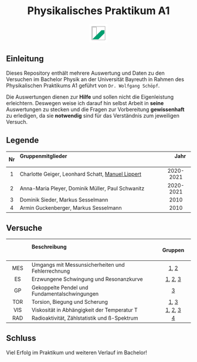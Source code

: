 <h1 align="center">Physikalisches Praktikum A1</h1>
<p align="center">
  <img src="UniBT_Logo.jpeg" width = 50/>
</p>

## Einleitung
Dieses Repository enthält mehrere Auswertung und Daten zu den Versuchen im Bachelor Physik an der Universität Bayreuth in Rahmen des Physikalischen Praktikums A1 geführt von ``Dr. Wolfgang Schöpf``.

Die Auswertungen dienen zur **Hilfe** und sollen nicht die Eigenleistung erleichtern. Deswegen weise ich darauf hin selbst Arbeit in **seine** Auswertungen zu stecken und die Fragen zur Vorbereitung **gewissenhaft** zu erledigen, da sie **notwendig** sind für das Verständnis zum jeweiligen Versuch.

## Legende

| Nr | Gruppenmitglieder  <img width=400/>                                                 | <img width=20/> Jahr <img width=20/>    |
|:--:|:------------------------------------------------------------------------------------|:---------:|
| 1  | Charlotte Geiger, Leonhard Schatt, [Manuel Lippert](https://github.com/ManeLippert) | 2020-2021 |
| 2  | Anna-Maria Pleyer, Dominik Müller, Paul Schwanitz                                   | 2020-2021 |
| 3  | Dominik Sieder, Markus Sesselmann                                                   |   2010    |
| 4  | Armin Guckenberger, Markus Sesselmann                                               |   2010    |

## Versuche

| <img width=70/> | Beschreibung <img width=400/>                                               | <img width=20/> Gruppen <img width=20/> |
|:-------:|:------------------------------------------------------------------------------------|:-----------:|
| MES     | Umgangs mit Messunsicherheiten und Fehlerrechnung                                   | [1](/Versuch_MES/Charlotte_Leo_Manuel/Versuch_MES.pdf), [2](/Versuch_MES/Anna-Maria_Dominik_Paul/Auswerteheft%20MES.pdf) |
| ES      | Erzwungene Schwingung und  Resonanzkurve                                            | [1](/Versuch_ES/Charlotte_Leo_Manuel/Versuch_ES.pdf), [2](/Versuch_ES/Anna-Maria_Dominik_Paul/Auswerteheft_ES.pdf), [3](/Versuch_ES/Dominik_Markus/Versuch_ES.pdf) |
| GP      | Gekoppelte Pendel und Fundamentalschwingungen                                       | [3](/Versuch_GP/Markus_Dominik/Versuch_GP.pdf) |
| TOR     | Torsion, Biegung und Scherung                                                       | [1](/Versuch_TOR/Charlotte_Leo_Manuel/Versuch_TOR.pdf), [3](/Versuch_TOR/Dominik_Markus/Versuch_TOR.pdf) |
| VIS     | Viskosität in Abhängigkeit der Temperatur T                                         | [1](/Versuch_VIS/Charlotte_Leo_Manuel/Versuch_VIS.pdf), [2](/Versuch_VIS/Anna-Maria_Dominik_Paul/Auswerteheft_VIS.pdf), [3](/Versuch_VIS/Dominik_Markus/Versuch_VIS.pdf) |
| RAD     | Radioaktivität, Zählstatistik und ß-Spektrum                                        | [4](/Versuch_RAD/Achim_Markus/Versuch_RAD.pdf) |

## Schluss

Viel Erfolg im Praktikum und weiteren Verlauf im Bachelor!